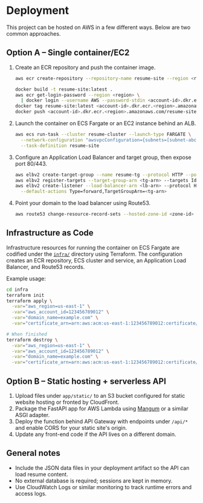 # Deployment

This project can be hosted on AWS in a few different ways. Below are two common approaches.

## Option A – Single container/EC2

1. Create an ECR repository and push the container image.

   ```bash
   aws ecr create-repository --repository-name resume-site --region <region>

   docker build -t resume-site:latest .
   aws ecr get-login-password --region <region> \
     | docker login --username AWS --password-stdin <account-id>.dkr.ecr.<region>.amazonaws.com
   docker tag resume-site:latest <account-id>.dkr.ecr.<region>.amazonaws.com/resume-site:latest
   docker push <account-id>.dkr.ecr.<region>.amazonaws.com/resume-site:latest
   ```

2. Launch the container on ECS Fargate or an EC2 instance behind an ALB.

   ```bash
   aws ecs run-task --cluster resume-cluster --launch-type FARGATE \
     --network-configuration "awsvpcConfiguration={subnets=[subnet-abc],securityGroups=[sg-123],assignPublicIp=ENABLED}" \
     --task-definition resume-site
   ```

3. Configure an Application Load Balancer and target group, then expose port 80/443.

   ```bash
   aws elbv2 create-target-group --name resume-tg --protocol HTTP --port 80 --vpc-id vpc-123
   aws elbv2 register-targets --target-group-arn <tg-arn> --targets Id=<ecs-task-id>
   aws elbv2 create-listener --load-balancer-arn <lb-arn> --protocol HTTP --port 80 \
     --default-actions Type=forward,TargetGroupArn=<tg-arn>
   ```

4. Point your domain to the load balancer using Route53.

   ```bash
   aws route53 change-resource-record-sets --hosted-zone-id <zone-id> --change-batch file://dns.json
   ```

## Infrastructure as Code

Infrastructure resources for running the container on ECS Fargate are codified
under the [`infra/`](infra) directory using Terraform. The configuration
creates an ECR repository, ECS cluster and service, an Application Load
Balancer, and Route53 records.

Example usage:

```bash
cd infra
terraform init
terraform apply \
  -var="aws_region=us-east-1" \
  -var="aws_account_id=123456789012" \
  -var="domain_name=example.com" \
  -var="certificate_arn=arn:aws:acm:us-east-1:123456789012:certificate/abc"

# When finished
terraform destroy \
  -var="aws_region=us-east-1" \
  -var="aws_account_id=123456789012" \
  -var="domain_name=example.com" \
  -var="certificate_arn=arn:aws:acm:us-east-1:123456789012:certificate/abc"
```

## Option B – Static hosting + serverless API

1. Upload files under `app/static/` to an S3 bucket configured for static website hosting or fronted by CloudFront.
2. Package the FastAPI app for AWS Lambda using [Mangum](https://github.com/jordaneremieff/mangum) or a similar ASGI adapter.
3. Deploy the function behind API Gateway with endpoints under `/api/*` and enable CORS for your static site's origin.
4. Update any front-end code if the API lives on a different domain.

## General notes

- Include the JSON data files in your deployment artifact so the API can load resume content.
- No external database is required; sessions are kept in memory.
- Use CloudWatch Logs or similar monitoring to track runtime errors and access logs.
